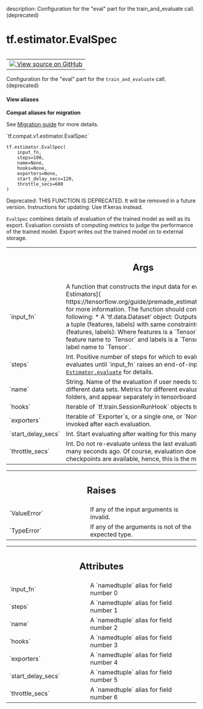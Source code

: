 description: Configuration for the "eval" part for the train_and_evaluate call. (deprecated)

<div itemscope itemtype="http://developers.google.com/ReferenceObject">
<meta itemprop="name" content="tf.estimator.EvalSpec" />
<meta itemprop="path" content="Stable" />
<meta itemprop="property" content="__new__"/>
</div>

# tf.estimator.EvalSpec

<!-- Insert buttons and diff -->

<table class="tfo-notebook-buttons tfo-api nocontent" align="left">
<td>
  <a target="_blank" href="https://github.com/tensorflow/estimator/tree/master/tensorflow_estimator/python/estimator/training.py#L200-L293">
    <img src="https://www.tensorflow.org/images/GitHub-Mark-32px.png" />
    View source on GitHub
  </a>
</td>
</table>



Configuration for the "eval" part for the `train_and_evaluate` call. (deprecated)

<section class="expandable">
  <h4 class="showalways">View aliases</h4>
  <p>
<b>Compat aliases for migration</b>
<p>See
<a href="https://www.tensorflow.org/guide/migrate">Migration guide</a> for
more details.</p>
<p>`tf.compat.v1.estimator.EvalSpec`</p>
</p>
</section>

<pre class="devsite-click-to-copy prettyprint lang-py tfo-signature-link">
<code>tf.estimator.EvalSpec(
    input_fn,
    steps=100,
    name=None,
    hooks=None,
    exporters=None,
    start_delay_secs=120,
    throttle_secs=600
)
</code></pre>



<!-- Placeholder for "Used in" -->

Deprecated: THIS FUNCTION IS DEPRECATED. It will be removed in a future version.
Instructions for updating:
Use tf.keras instead.

`EvalSpec` combines details of evaluation of the trained model as well as its
export. Evaluation consists of computing metrics to judge the performance of
the trained model.  Export writes out the trained model on to external
storage.

<!-- Tabular view -->
 <table class="responsive fixed orange">
<colgroup><col width="214px"><col></colgroup>
<tr><th colspan="2"><h2 class="add-link">Args</h2></th></tr>

<tr>
<td>
`input_fn`<a id="input_fn"></a>
</td>
<td>
A function that constructs the input data for evaluation. See
[Premade Estimators](
https://tensorflow.org/guide/premade_estimators#create_input_functions)
  for more information. The function should construct and return one of
the following:
  * A 'tf.data.Dataset' object: Outputs of `Dataset` object must be a
    tuple (features, labels) with same constraints as below.
  * A tuple (features, labels): Where features is a `Tensor` or a
    dictionary of string feature name to `Tensor` and labels is a
    `Tensor` or a dictionary of string label name to `Tensor`.
</td>
</tr><tr>
<td>
`steps`<a id="steps"></a>
</td>
<td>
Int. Positive number of steps for which to evaluate model. If
`None`, evaluates until `input_fn` raises an end-of-input exception. See
<a href="../../tf/compat/v1/estimator/Estimator.md#evaluate"><code>Estimator.evaluate</code></a> for details.
</td>
</tr><tr>
<td>
`name`<a id="name"></a>
</td>
<td>
String. Name of the evaluation if user needs to run multiple
evaluations on different data sets. Metrics for different evaluations
are saved in separate folders, and appear separately in tensorboard.
</td>
</tr><tr>
<td>
`hooks`<a id="hooks"></a>
</td>
<td>
Iterable of `tf.train.SessionRunHook` objects to run during
evaluation.
</td>
</tr><tr>
<td>
`exporters`<a id="exporters"></a>
</td>
<td>
Iterable of `Exporter`s, or a single one, or `None`.
`exporters` will be invoked after each evaluation.
</td>
</tr><tr>
<td>
`start_delay_secs`<a id="start_delay_secs"></a>
</td>
<td>
Int. Start evaluating after waiting for this many
seconds.
</td>
</tr><tr>
<td>
`throttle_secs`<a id="throttle_secs"></a>
</td>
<td>
Int. Do not re-evaluate unless the last evaluation was
started at least this many seconds ago. Of course, evaluation does not
occur if no new checkpoints are available, hence, this is the minimum.
</td>
</tr>
</table>



<!-- Tabular view -->
 <table class="responsive fixed orange">
<colgroup><col width="214px"><col></colgroup>
<tr><th colspan="2"><h2 class="add-link">Raises</h2></th></tr>

<tr>
<td>
`ValueError`<a id="ValueError"></a>
</td>
<td>
If any of the input arguments is invalid.
</td>
</tr><tr>
<td>
`TypeError`<a id="TypeError"></a>
</td>
<td>
If any of the arguments is not of the expected type.
</td>
</tr>
</table>





<!-- Tabular view -->
 <table class="responsive fixed orange">
<colgroup><col width="214px"><col></colgroup>
<tr><th colspan="2"><h2 class="add-link">Attributes</h2></th></tr>

<tr>
<td>
`input_fn`<a id="input_fn"></a>
</td>
<td>
A `namedtuple` alias for field number 0
</td>
</tr><tr>
<td>
`steps`<a id="steps"></a>
</td>
<td>
A `namedtuple` alias for field number 1
</td>
</tr><tr>
<td>
`name`<a id="name"></a>
</td>
<td>
A `namedtuple` alias for field number 2
</td>
</tr><tr>
<td>
`hooks`<a id="hooks"></a>
</td>
<td>
A `namedtuple` alias for field number 3
</td>
</tr><tr>
<td>
`exporters`<a id="exporters"></a>
</td>
<td>
A `namedtuple` alias for field number 4
</td>
</tr><tr>
<td>
`start_delay_secs`<a id="start_delay_secs"></a>
</td>
<td>
A `namedtuple` alias for field number 5
</td>
</tr><tr>
<td>
`throttle_secs`<a id="throttle_secs"></a>
</td>
<td>
A `namedtuple` alias for field number 6
</td>
</tr>
</table>



